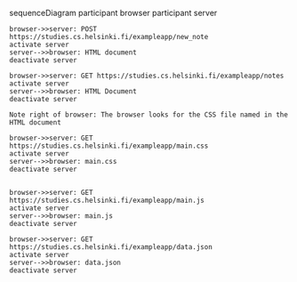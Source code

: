 sequenceDiagram
    participant browser
    participant server

    browser->>server: POST https://studies.cs.helsinki.fi/exampleapp/new_note
    activate server
    server-->>browser: HTML document
    deactivate server

    browser->>server: GET https://studies.cs.helsinki.fi/exampleapp/notes
    activate server
    server-->>browser: HTML Document
    deactivate server

    Note right of browser: The browser looks for the CSS file named in the HTML document

    browser->>server: GET https://studies.cs.helsinki.fi/exampleapp/main.css
    activate server
    server-->>browser: main.css
    deactivate server

    
    browser->>server: GET https://studies.cs.helsinki.fi/exampleapp/main.js
    activate server
    server-->>browser: main.js
    deactivate server

    browser->>server: GET https://studies.cs.helsinki.fi/exampleapp/data.json
    activate server
    server-->>browser: data.json
    deactivate server